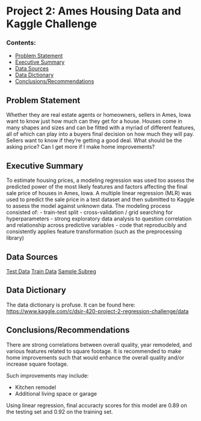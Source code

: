 # Project 2: Ames Housing Data and Kaggle Challenge

### Contents:
- [Problem Statement](#Problem-Statement)
- [Executive Summary](#Executive-Summary)
- [Data Sources](#Data-Sources)
- [Data Dictionary](#Data-Dictionary)
- [Conclusions/Recommendations](#Conclusions/Recommendations)

<a id=Problem Statement></a>
## Problem Statement

Whether they are real estate agents or homeowners, sellers in Ames, Iowa want to know just how much can they get for a house.  Houses come in many shapes and sizes and can be fitted with a myriad of different features,  all of which can play into a buyers final decision on how much they will pay.  Sellers want to know if they’re getting a good deal.  What should be the asking price?  Can I get more if I make home improvements?  

<a id=Executive Summary></a>
## Executive Summary

To estimate housing prices, a modeling regression was used too assess the predicted power of the most likely features and factors affecting the final sale price of houses in Ames, Iowa.  A multiple linear regression (MLR) was used to predict the sale price in a test dataset and then submitted to Kaggle to assess the model against unknown data.
The modeling process consisted of:
    - train-test split
    - cross-validation / grid searching for hyperparameters
    - strong exploratory data analysis to question correlation and relationship across predictive variables
    - code that reproducibly and consistently applies feature transformation (such as the preprocessing library)

<a id=Data Sources></a>
## Data Sources
[Test Data](data/test.csv)
[Train Data](data/train.csv)
[Sample Subreg](data/sample_sub_reg.csv)

<a id=Data Dictionary></a>
## Data Dictionary
The data dictionary is profuse.  It can be found here:
https://www.kaggle.com/c/dsir-420-project-2-regression-challenge/data

<a id=Conclusions/Recommendations></a>
## Conclusions/Recommendations

There are strong correlations between overall quality, year remodeled, and various features related to square footage.  It is recommended to make home improvements such that would enhance the overall quality and/or increase square footage.  

Such improvements may include:
- Kitchen remodel
- Additional living space or garage

Using linear regression, final accuracty scores for this model are 0.89 on the testing set and 0.92 on the training set.

